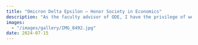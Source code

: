 ```yaml
---
title: "Omicron Delta Epsilon – Honor Society in Economics"
description: "As the faculty advisor of ODE, I have the privilege of working with some of our most dedicated and curious economics students. ODE celebrates academic excellence and fosters a community of future economists through events, discussions, and mentorship. I greatly enjoy supporting and guiding students as they explore their interests and grow as scholars within this honor society."
images:
  - "/images/gallery/IMG_8492.jpg"
date: 2024-07-15
---
```

